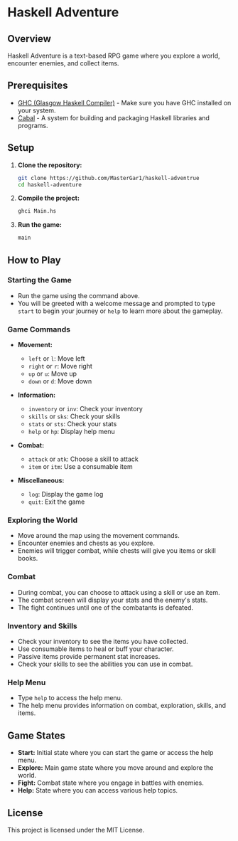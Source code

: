 # Haskell Adventure

## Overview
Haskell Adventure is a text-based RPG game where you explore a world, encounter enemies, and collect items.

## Prerequisites
- [GHC (Glasgow Haskell Compiler)](https://www.haskell.org/ghc/) - Make sure you have GHC installed on your system.
- [Cabal](https://www.haskell.org/cabal/) - A system for building and packaging Haskell libraries and programs.

## Setup
1. **Clone the repository:**
    ```sh
    git clone https://github.com/MasterGar1/haskell-adventrue
    cd haskell-adventure
    ```

2. **Compile the project:**
    ```sh
    ghci Main.hs
    ```

3. **Run the game:**
    ```sh
    main
    ```

## How to Play
### Starting the Game
- Run the game using the command above.
- You will be greeted with a welcome message and prompted to type `start` to begin your journey or `help` to learn more about the gameplay.

### Game Commands
- **Movement:**
  - `left` or `l`: Move left
  - `right` or `r`: Move right
  - `up` or `u`: Move up
  - `down` or `d`: Move down

- **Information:**
  - `inventory` or `inv`: Check your inventory
  - `skills` or `sks`: Check your skills
  - `stats` or `sts`: Check your stats
  - `help` or `hp`: Display help menu

- **Combat:**
  - `attack` or `atk`: Choose a skill to attack
  - `item` or `itm`: Use a consumable item

- **Miscellaneous:**
  - `log`: Display the game log
  - `quit`: Exit the game

### Exploring the World
- Move around the map using the movement commands.
- Encounter enemies and chests as you explore.
- Enemies will trigger combat, while chests will give you items or skill books.

### Combat
- During combat, you can choose to attack using a skill or use an item.
- The combat screen will display your stats and the enemy's stats.
- The fight continues until one of the combatants is defeated.

### Inventory and Skills
- Check your inventory to see the items you have collected.
- Use consumable items to heal or buff your character.
- Passive items provide permanent stat increases.
- Check your skills to see the abilities you can use in combat.

### Help Menu
- Type `help` to access the help menu.
- The help menu provides information on combat, exploration, skills, and items.

## Game States
- **Start:** Initial state where you can start the game or access the help menu.
- **Explore:** Main game state where you move around and explore the world.
- **Fight:** Combat state where you engage in battles with enemies.
- **Help:** State where you can access various help topics.

## License
This project is licensed under the MIT License.
